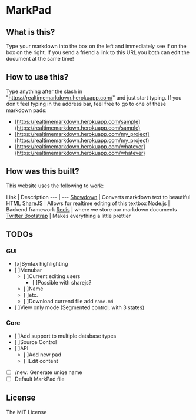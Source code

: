 # MarkPad


## What is this?

Type your markdown into the box on the left and immediately see if on the box on the right. If you send a friend a link to this URL you both can edit the document at the same time!


## How to use this?

Type anything after the slash in "https://realtimemarkdown.herokuapp.com/" and just start typing. If you don't feel typing in the address bar, feel free to go to one of these markdown pads:

- [https://realtimemarkdown.herokuapp.com/sample](https://realtimemarkdown.herokuapp.com/sample)
- [https://realtimemarkdown.herokuapp.com/my_project](https://realtimemarkdown.herokuapp.com/my_project)
- [https://realtimemarkdown.herokuapp.com/whatever](https://realtimemarkdown.herokuapp.com/whatever)


## How was this built?

This website uses the following to work:

Link | Description
--- | ---
[Showdown](https://github.com/showdownjs/showdown) | Converts markdown text to beautiful HTML
[ShareJS](http://sharejs.org/) | Allows for realtime editing of this textbox
[Node.js](https://nodejs.org/) | Backend framework
[Redis](http://redis.io/) | where we store our markdown documents
[Twitter Bootstrap](http://getbootstrap.com/) | Makes everything a little prettier


## TODOs

### GUI
- [x]Syntax highlighting
- [ ]Menubar
	- [ ]Current editing users
		- [ ]Possible with sharejs?
	- [ ]Name
	- [ ]etc.
	- [ ]Download currend file add `name.md`
- [ ]View only mode (Segmented control, with 3 states)

### Core
- [ ]Add support to multiple database types
- [ ]Source Control
- [ ]API
	- [ ]Add new pad
	- [ ]Edit content
- [ ] /new: Generate uniqe name
- [ ] Default MarkPad file

## License
The MIT License
